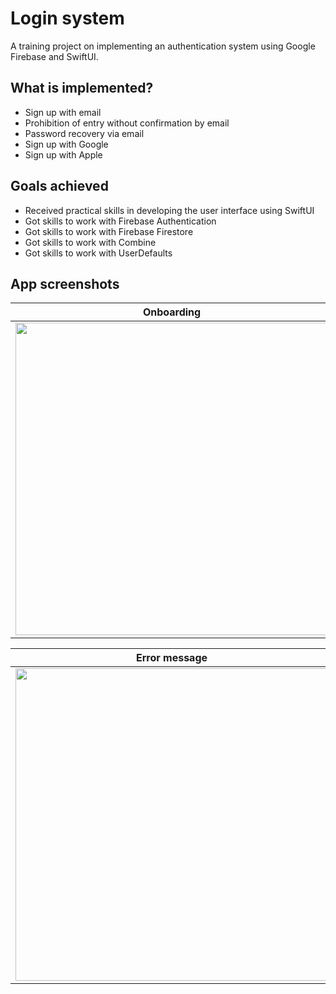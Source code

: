 #  Login system
A training project on implementing an authentication system using Google Firebase and SwiftUI.

## What is implemented?
- Sign up with email
- Prohibition of entry without confirmation by email
- Password recovery via email
- Sign up with Google
- Sign up with Apple

## Goals achieved
- Received practical skills in developing the user interface using SwiftUI 
- Got skills to work with Firebase Authentication
- Got skills to work with Firebase Firestore
- Got skills to work with Combine
- Got skills to work with UserDefaults

## App screenshots

Onboarding            |  Sign in page     | Sign up page   
:-------------------------:|:-------------------------:|:-------------------------:
<img src="https://i.ibb.co/KXDgyNQ/Onboarding.png" height="500"> |  <img src="https://i.ibb.co/0fPNrhC/Login.png" height="500"> | <img src="https://i.ibb.co/kSXJ3q1/Registration.png" height="500">

Error message            |  Reset password     | Successful reset password 
:-------------------------:|:-------------------------:|:-------------------------:
<img src="https://i.ibb.co/7R13D43/Error-Message.png" height="500"> |  <img src="https://i.ibb.co/5rtvTHv/Forgot-Password.png" height="500"> | <img src="https://i.ibb.co/wp7GRZZ/Successssful.png" height="500">
